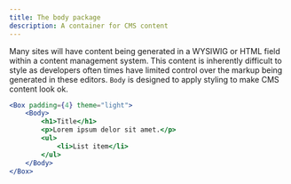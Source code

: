 ```yaml
---
title: The body package
description: A container for CMS content
---
```


Many sites will have content being generated in a WYSIWIG or HTML field within a content management system. This content is inherently difficult to style as developers often times have limited control over the markup being generated in these editors. `Body` is designed to apply styling to make CMS content look ok.

```jsx live
<Box padding={4} theme="light">
	<Body>
		<h1>Title</h1>
		<p>Lorem ipsum delor sit amet.</p>
		<ul>
			<li>List item</li>
		</ul>
	</Body>
</Box>
```
